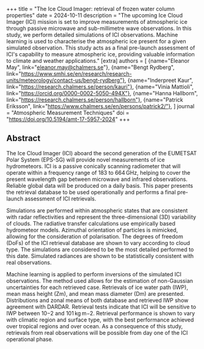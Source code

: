 +++
title = "The Ice Cloud Imager: retrieval of frozen water column properties"
date = 2024-10-11
description = "The upcoming Ice Cloud Imager (ICI) mission is set to improve measurements of atmospheric ice through passive microwave and sub-millimetre wave observations. In this study, we perform detailed simulations of ICI observations. Machine learning is used to characterise the atmospheric ice present for a given simulated observation. This study acts as a final pre-launch assessment of ICI's capability to measure atmospheric ice, providing valuable information to climate and weather applications."
[extra]
authors = [
    {name="Eleanor May", link="eleanor.may@chalmers.se"},
    {name="Bengt Rydberg", link="https://www.smhi.se/en/research/research-units/meteorology/contact-us/bengt-rydberg"},
    {name="Inderpreet Kaur", link="https://research.chalmers.se/person/kauri"},
    {name="Vinia Mattioli", link="https://orcid.org/0000-0002-5050-494X"},
    {name="Hanna Hallborn", link="https://research.chalmers.se/person/hallborn"},
    {name="Patrick Eriksson", link="https://www.chalmers.se/en/persons/patrick2/"},
]
journal = "Atmospheric Measurement Techniques"
doi = "https://doi.org/10.5194/amt-17-5957-2024"
+++

## Abstract

The Ice Cloud Imager (ICI) aboard the second generation of the EUMETSAT Polar System (EPS-SG) will provide novel measurements of ice hydrometeors. ICI is a passive conically scanning radiometer that will operate within a frequency range of 183 to 664 GHz, helping to cover the present wavelength gap between microwave and infrared observations. Reliable global data will be produced on a daily basis. This paper presents the retrieval database to be used operationally and performs a final pre-launch assessment of ICI retrievals.

Simulations are performed within atmospheric states that are consistent with radar reflectivities and represent the three-dimensional (3D) variability of clouds. The radiative transfer calculations use empirically based hydrometeor models. Azimuthal orientation of particles is mimicked, allowing for the consideration of polarisation. The degrees of freedom (DoFs) of the ICI retrieval database are shown to vary according to cloud type. The simulations are considered to be the most detailed performed to this date. Simulated radiances are shown to be statistically consistent with real observations.

Machine learning is applied to perform inversions of the simulated ICI observations. The method used allows for the estimation of non-Gaussian uncertainties for each retrieved case. Retrievals of ice water path (IWP), mean mass height (Zm), and mean mass diameter (Dm) are presented. Distributions and zonal means of both database and retrieved IWP show agreement with DARDAR. Retrieval tests indicate that ICI will be sensitive to IWP between 10−2 and 101 kg m−2. Retrieval performance is shown to vary with climatic region and surface type, with the best performance achieved over tropical regions and over ocean. As a consequence of this study, retrievals from real observations will be possible from day one of the ICI operational phase.
